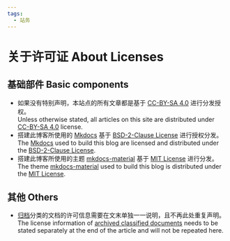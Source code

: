 ```yaml
---
tags:
  - 站务
---
```


# 关于许可证 About Licenses

## 基础部件 Basic components

- 如果没有特别声明，本站点的所有文章都是基于 [CC-BY-SA 4.0] 进行分发授权。<br />Unless otherwise stated, all articles on this site are distributed under [CC-BY-SA 4.0] license.
- 搭建此博客所使用的 [Mkdocs] 基于 [BSD-2-Clause License] 进行授权分发。<br />The [Mkdocs] used to build this blog are licensed and distributed under the [BSD-2-Clause License].
- 搭建此博客所使用的主题 [mkdocs-material] 基于 [MIT License] 进行分发。<br />The theme [mkdocs-material] used to build this blog is distributed under the [MIT License].

[CC-BY-SA 4.0]: http://creativecommons.org/licenses/by-sa/4.0/
[Mkdocs]: https://www.mkdocs.org/
[BSD-2-Clause License]: https://github.com/mkdocs/mkdocs/blob/master/LICENSE
[mkdocs-material]: https://github.com/squidfunk/mkdocs-material
[MIT License]: https://github.com/squidfunk/mkdocs-material/blob/master/LICENSE

## 其他 Others

- [归档]分类的文档的许可信息需要在文末单独一一说明，且不再此处重复声明。<br />The license information of [archived classified documents][归档] needs to be stated separately at the end of the article and will not be repeated here.

[此处]: ./assets/flaticon-license.pdf
[归档]: ../archives/about.md